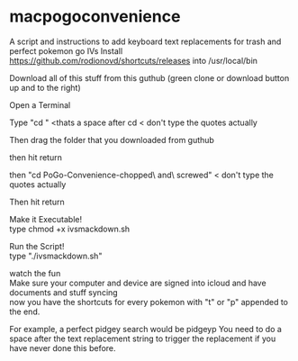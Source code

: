 # macpogoconvenience
A script and instructions to add keyboard text replacements for trash and perfect pokemon go IVs
Install https://github.com/rodionovd/shortcuts/releases into /usr/local/bin

Download all of this stuff from this guthub (green clone or download button up and to the right)

Open a Terminal

Type "cd " <thats a space after cd < don't type the quotes actually  

Then drag the folder that you downloaded from guthub  

then hit return  

then "cd PoGo-Convenience-chopped\ and\ screwed" < don't type the quotes actually  

Then hit return  

Make it Executable!  
type chmod +x ivsmackdown.sh  
  
Run the Script!  
type "./ivsmackdown.sh"  

watch the fun  
Make sure your computer and device are signed into icloud and have documents and stuff syncing  
now you have the shortcuts for every pokemon with "t" or "p" appended to the end. 

For example, a perfect pidgey search would be pidgeyp 
You need to do a space after the text replacement string to trigger the replacement if you have never done this before.
